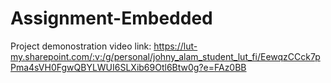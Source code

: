# Assignment-Embedded

Project demonostration video link:
https://lut-my.sharepoint.com/:v:/g/personal/johny_alam_student_lut_fi/EewqzCCck7pPma4sVH0FgwQBYLWUI6SLXib69Otl6Btw0g?e=FAz0BB
